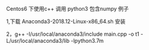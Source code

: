 Centos6 下使用c++ 调用 python3 包含numpy 例子

1,下载 Anaconda3-2018.12-Linux-x86_64.sh 安装

2，g++ -I/usr/local/anaconda3/include main.cpp -o t1 -L/usr/local/anaconda3/lib -lpython3.7m
